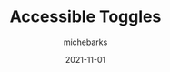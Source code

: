 ---
author: michebarks
date: 2021-11-01
hidden: true
publisher: cssinreallife
tags:
  - accessibility
  - html
  - javascript
target_url: https://css-irl.info/accessible-toggles/
title: Accessible Toggles
---
